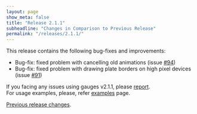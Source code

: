 ```yaml
---
layout: page
show_meta: false
title: "Release 2.1.1"
subheadline: "Changes in Comparison to Previous Release"
permalink: "/releases/2.1.1/"
---
```


This release contains the following bug-fixes and improvements:

 - Bug-fix: fixed problem with cancelling old animations (issue [#94](https://github.com/Mikhus/canvas-gauges/issues/94))
 - Bug-fix: fixed problem with drawing plate borders on high pixel devices (issue [#91](https://github.com/Mikhus/canvas-gauges/issues/91))

If you facing any issues using gauges v2.1.1, please [report](https://github.com/Mikhus/canvas-gauges/issues).  
For usage examples, please, refer [examples]({{site.url}}/documentation/examples/) page.

[Previous release changes]({{site.url}}/releases/2.1.0/).
